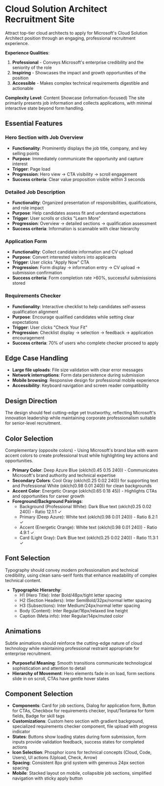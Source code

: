 # Cloud Solution Architect Recruitment Site

Attract top-tier cloud architects to apply for Microsoft's Cloud Solution Architect position through an engaging, professional recruitment experience.

**Experience Qualities**:
1. **Professional** - Conveys Microsoft's enterprise credibility and the seniority of the role
2. **Inspiring** - Showcases the impact and growth opportunities of the position  
3. **Accessible** - Makes complex technical requirements digestible and actionable

**Complexity Level**: Content Showcase (information-focused)
The site primarily presents job information and collects applications, with minimal interactive state beyond form handling.

## Essential Features

### Hero Section with Job Overview
- **Functionality**: Prominently displays the job title, company, and key selling points
- **Purpose**: Immediately communicate the opportunity and capture interest
- **Trigger**: Page load
- **Progression**: Hero view → CTA visibility → scroll engagement
- **Success criteria**: Clear value proposition visible within 3 seconds

### Detailed Job Description
- **Functionality**: Organized presentation of responsibilities, qualifications, and role impact
- **Purpose**: Help candidates assess fit and understand expectations
- **Trigger**: User scrolls or clicks "Learn More"
- **Progression**: Overview → detailed sections → qualification assessment
- **Success criteria**: Information is scannable with clear hierarchy

### Application Form
- **Functionality**: Collect candidate information and CV upload
- **Purpose**: Convert interested visitors into applicants
- **Trigger**: User clicks "Apply Now" CTA
- **Progression**: Form display → information entry → CV upload → submission confirmation
- **Success criteria**: Form completion rate >60%, successful submissions stored

### Requirements Checker
- **Functionality**: Interactive checklist to help candidates self-assess qualification alignment
- **Purpose**: Encourage qualified candidates while setting clear expectations
- **Trigger**: User clicks "Check Your Fit"
- **Progression**: Checklist display → selection → feedback → application encouragement
- **Success criteria**: 70% of users who complete checker proceed to apply

## Edge Case Handling
- **Large file uploads**: File size validation with clear error messages
- **Network interruptions**: Form data persistence during submission
- **Mobile browsing**: Responsive design for professional mobile experience
- **Accessibility**: Keyboard navigation and screen reader compatibility

## Design Direction
The design should feel cutting-edge yet trustworthy, reflecting Microsoft's innovation leadership while maintaining corporate professionalism suitable for senior-level recruitment.

## Color Selection
Complementary (opposite colors) - Using Microsoft's brand blue with warm accent colors to create professional trust while highlighting key actions and opportunities.

- **Primary Color**: Deep Azure Blue (oklch(0.45 0.15 240)) - Communicates Microsoft's brand authority and technical expertise
- **Secondary Colors**: Cool Gray (oklch(0.25 0.02 240)) for supporting text and Professional White (oklch(0.98 0.01 240)) for clean backgrounds
- **Accent Color**: Energetic Orange (oklch(0.65 0.18 45)) - Highlights CTAs and opportunities for career growth
- **Foreground/Background Pairings**: 
  - Background (Professional White): Dark Blue text (oklch(0.25 0.02 240)) - Ratio 12.1:1 ✓
  - Primary (Deep Azure): White text (oklch(0.98 0.01 240)) - Ratio 8.2:1 ✓
  - Accent (Energetic Orange): White text (oklch(0.98 0.01 240)) - Ratio 4.9:1 ✓
  - Card (Light Gray): Dark Blue text (oklch(0.25 0.02 240)) - Ratio 11.3:1 ✓

## Font Selection
Typography should convey modern professionalism and technical credibility, using clean sans-serif fonts that enhance readability of complex technical content.

- **Typographic Hierarchy**:
  - H1 (Hero Title): Inter Bold/48px/tight letter spacing
  - H2 (Section Headers): Inter SemiBold/32px/normal letter spacing  
  - H3 (Subsections): Inter Medium/24px/normal letter spacing
  - Body (Content): Inter Regular/16px/relaxed line height
  - Caption (Meta info): Inter Regular/14px/muted color

## Animations
Subtle animations should reinforce the cutting-edge nature of cloud technology while maintaining professional restraint appropriate for enterprise recruitment.

- **Purposeful Meaning**: Smooth transitions communicate technological sophistication and attention to detail
- **Hierarchy of Movement**: Hero elements fade in on load, form sections slide in on scroll, CTAs have gentle hover states

## Component Selection
- **Components**: Card for job sections, Dialog for application form, Button for CTAs, Checkbox for requirements checker, Input/Textarea for form fields, Badge for skill tags
- **Customizations**: Custom hero section with gradient background, specialized requirements checker component, file upload with progress indicator
- **States**: Buttons show loading states during form submission, form inputs provide validation feedback, success states for completed actions
- **Icon Selection**: Phosphor icons for technical concepts (Cloud, Code, Users), UI actions (Upload, Check, Arrow)
- **Spacing**: Consistent 8px grid system with generous 24px section spacing
- **Mobile**: Stacked layout on mobile, collapsible job sections, simplified navigation with sticky apply button